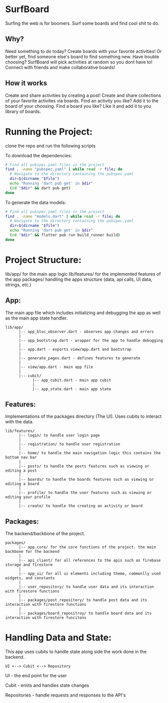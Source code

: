 # SurfBoard

Surfing the web is for boomers. Surf some boards and find cool shit to do.

## Why?

Need something to do today? Create boards with your favorite activities! Or better yet, find someone else's board to find something new.
Have trouble choosing? SurfBoard will pick activities at random so you dont have to!
Connect with friends and make collaborative boards!

## How it works

Create and share activities by creating a post!
Create and share collections of your favorite activites via boards.
Find an activity you like? Add it to the board of your choosing.
Find a board you like? Like it and add it to you library of boards.


# Running the Project:

clone the repo and run the following scripts

To download the dependencies:
```bash
# Find all pubspec.yaml files in the project
find . -name "pubspec.yaml" | while read -r file; do
  # Navigate to the directory containing the pubspec.yaml
  dir=$(dirname "$file")
  echo "Running 'dart pub get' in $dir"
  (cd "$dir" && dart pub get)
done
```

To generate the data models:
```bash
# Find all pubspec.yaml files in the project
find . -name "models.dart" | while read -r file; do
  # Navigate to the directory containing the pubspec.yaml
  dir=$(dirname "$file")
  echo "Running 'dart pub get' in $dir"
  (cd "$dir" && flutter pub run build_runner build)
done
```

# Project Structure:

lib/app/ for the main app logic
lib/features/ for the implemented features of the app
packages/ handling the apps structure (data, api calls, UI data, strings, etc.)

## App:

The main app file which includes initializing and debugging the app as well as the main app state handler.

```
lib/app/
      |-- app_bloc_observer.dart - observes app changes and errors
      |
      |-- app_bootstrap.dart - wrapper for the app to handle debugging
      |
      |-- app.dart - exports view/app.dart and bootstrap
      |
      |-- generate_pages.dart - defines features to generate
      |
      |-- view/app.dart - main app file
      |
      |-- cubit/
            |-- app_cubit.dart - main app cubit
            |
            |-- app_state.dart - main app state
```

## Features:

Implementations of the packages directory (The UI).
Uses cubits to interact with the data.

```
lib/features/
      |-- login/ to handle user login page
      |
      |-- registration/ to handle user registration
      |
      |-- home/ to handle the main navigation logic this contains the bottom nav bar
      |
      |-- posts/ to handle the posts features such as viewing or editing a post
      |
      |-- boards/ to handle the boards features such as viewing or editing a board
      |
      |-- profile/ to handle the user features such as viewing or editing your profile
      |
      |-- create/ to handle the creating an activity or board
```


## Packages:

The backend/backbone of the project.

```
packages/
      |-- app_core/ for the core functions of the project. the main backbone for the backend
      |
      |-- api_client/ for all references to the apis such as firebase storage and firestore
      |
      |-- app_ui/ for all ui elements including theme, commonlly used widgets, and constants
      |
      |-- user_repository/ to handle user data and its interaction with firestore functions
      |
      |-- packages/post_repository/ to handle post data and its interaction with firestore functions
      |
      |-- packages/board_repositroy/ to handle board data and its interaction with firestore funcitons
```

# Handling Data and State:

This app uses cubits to handle state along side the work done in the backend.

`UI <--> Cubit <--> Repository`

UI - the end point for the user

Cubit - emits and handles state changes

Repositories - handle requests and responses to the API's